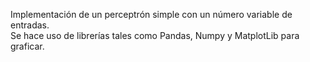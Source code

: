 Implementación de un perceptrón simple con un número variable de entradas. <br /> Se hace uso de librerías tales como Pandas, Numpy y MatplotLib para graficar.<br />
